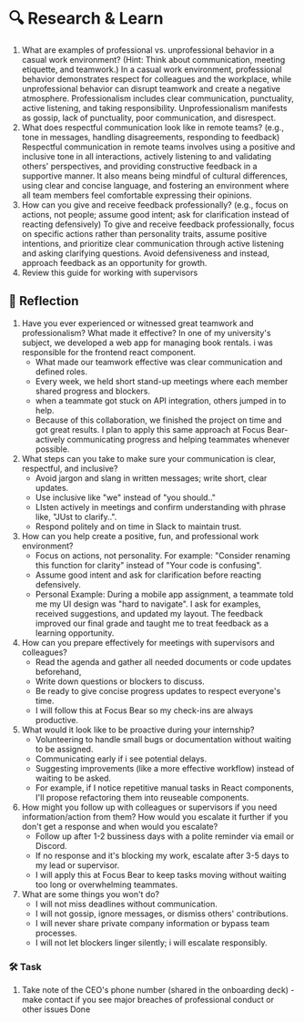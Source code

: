 # 🔍 Research & Learn

1. What are examples of professional vs. unprofessional behavior in a casual work environment? (Hint: Think about communication, meeting etiquette, and teamwork.)
    In a casual work environment, professional behavior demonstrates respect for colleagues and the workplace, while unprofessional behavior can disrupt teamwork and create a negative atmosphere. Professionalism includes clear communication, punctuality, active listening, and taking responsibility. Unprofessionalism manifests as gossip, lack of punctuality, poor communication, and disrespect.
2. What does respectful communication look like in remote teams? (e.g., tone in messages, handling disagreements, responding to feedback)
    Respectful communication in remote teams involves using a positive and inclusive tone in all interactions, actively listening to and validating others' perspectives, and providing constructive feedback in a supportive manner. It also means being mindful of cultural differences, using clear and concise language, and fostering an environment where all team members feel comfortable expressing their opinions.
3. How can you give and receive feedback professionally? (e.g., focus on actions, not people; assume good intent; ask for clarification instead of reacting defensively)
    To give and receive feedback professionally, focus on specific actions rather than personality traits, assume positive intentions, and prioritize clear communication through active listening and asking clarifying questions. Avoid defensiveness and instead, approach feedback as an opportunity for growth.
4. Review this guide for working with supervisors

## 📝 Reflection

1. Have you ever experienced or witnessed great teamwork and professionalism? What made it effective?
   In one of my university's subject, we developed a web app for managing book rentals. i was responsible for the frontend react component.
    - What made our teamwork effective was clear communication and defined roles.
    - Every week, we held short stand-up meetings where each member shared progress and blockers.
    - when a teammate got stuck on API integration, others jumped in to help.
    - Because of this collaboration, we finished the project on time and got great results.
    I plan to apply this same approach at Focus Bear- actively communicating progress and helping teammates whenever possible.
2. What steps can you take to make sure your communication is clear, respectful, and inclusive?
    - Avoid jargon and slang in written messages; write short, clear updates.
    - Use inclusive like "we" instead of "you should.."
    - LIsten actively in meetings and confirm understanding with phrase like, "JUst to clarify..".
    - Respond politely and on time in Slack to maintain trust.
3. How can you help create a positive, fun, and professional work environment?
    - Focus on actions, not personality. For example: "Consider renaming this function for clarity" instead of "Your code is confusing".
    - Assume good intent and ask for clarification before reacting defensively.
    - Personal Example: During a mobile app assignment, a teammate told me my UI design was "hard to navigate". I ask for examples, received suggestions, and updated my layout. The feedback improved our final grade and taught me to treat feedback as a learning opportunity.
4. How can you prepare effectively for meetings with supervisors and colleagues?
    - Read the agenda and gather all needed documents or code updates beforehand,
    - Write down questions or blockers to discuss.
    - Be ready to give concise progress updates to respect everyone's time.
    - I will follow this at Focus Bear so my check-ins are always productive.
5. What would it look like to be proactive during your internship?
    - Volunteering to handle small bugs or documentation without waiting to be assigned.
    - Communicating early if i see potential delays.
    - Suggesting improvements (like a more effective workflow) instead of waiting to be asked.
    - For example, if I notice repetitive manual tasks in React components, I'll propose refactoring them into reuseable components.
6. How might you follow up with colleagues or supervisors if you need information/action from them? How would you escalate it further if you don't get a response and when would you escalate?
    - Follow up after 1-2 bussiness days with a polite reminder via email or Discord.
    - If no response and it's blocking my work, escalate after 3-5 days to my lead or supervisor.
    - I will apply this at Focus Bear to keep tasks moving without waiting too long or overwhelming teammates.
7. What are some things you won't do?
    - I will not miss deadlines without communication.
    - I will not gossip, ignore messages, or dismiss others' contributions.
    - I will never share private company information or bypass team processes.
    - I will not let blockers linger silently; i will escalate responsibly.

### 🛠️ Task

1. Take note of the CEO's phone number (shared in the onboarding deck) - make contact if you see major breaches of professional conduct or other issues
    Done
